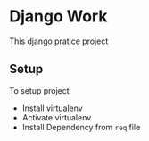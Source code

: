 # Django Work

This django pratice project

## Setup 

To setup project 
 - Install virtualenv
 - Activate virtualenv 
 - Install Dependency from `req` file
 